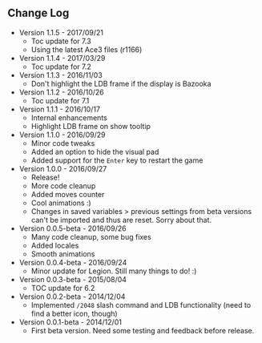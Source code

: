 ## Change Log

* Version 1.1.5 - 2017/09/21
	* Toc update for 7.3
	* Using the latest Ace3 files (r1166)
* Version 1.1.4 - 2017/03/29
	* Toc update for 7.2
* Version 1.1.3 - 2016/11/03
	* Don't highlight the LDB frame if the display is Bazooka
* Version 1.1.2 - 2016/10/26
	* Toc update for 7.1
* Version 1.1.1 - 2016/10/17
	* Internal enhancements
	* Highlight LDB frame on show tooltip
* Version 1.1.0 - 2016/09/29
	* Minor code tweaks
	* Added an option to hide the visual pad
	* Added support for the `Enter` key to restart the game
* Version 1.0.0 - 2016/09/27
	* Release!
	* More code cleanup
	* Added moves counter
	* Cool animations :)
	* Changes in saved variables > previous settings from beta versions can't be imported and thus are reset. Sorry about that.
* Version 0.0.5-beta - 2016/09/26
	* Many code cleanup, some bug fixes
	* Added locales
	* Smooth animations
* Version 0.0.4-beta - 2016/09/24
	* Minor update for Legion. Still many things to do! :)
* Version 0.0.3-beta - 2015/08/04
	* TOC update for 6.2
* Version 0.0.2-beta - 2014/12/04
	* Implemented `/2048` slash command and LDB functionality (need to find a better icon, though)
* Version 0.0.1-beta - 2014/12/01
	* First beta version. Need some testing and feedback before release.
